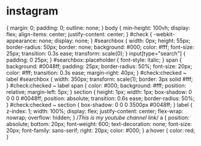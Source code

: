 # instagram
 {
  margin: 0;
  padding: 0;
  outline: none;
}
body {
  min-height: 100vh;
  display: flex;
  align-items: center;
  justify-content: center;
}
#check {
  -webkit-appearance: none;
  display: none;
}
#searchbox {
  width: 0px;
  height: 55px;
  border-radius: 50px;
  border: none;
  background: #000;
  color: #fff;
  font-size: 25px;
  transition: 0.3s ease;
  transform: scale(0);
}
input[type="search"] {
  padding: 0 25px;
}
#searchbox::placeholder {
  font-style: italic;
}
span {
  background: #0048ff;
  padding: 25px;
  border-radius: 50%;
  font-size: 20px;
  color: #fff;
  transition: 0.3s ease;
  margin-right: 40px;
}
#check:checked ~ label #searchbox {
  width: 350px;
  transform: scale(1);
  border: 3px solid #fff;
}
#check:checked ~ label span {
  color: #000;
  background: #fff;
  position: relative;
  margin-left: 5px;
}
section {
  height: 1px;
  width: 1px;
  box-shadow: 0 0 0 0 #0048ff;
  position: absolute;
  transition: 0.6s ease;
  border-radius: 50%;
}
#check:checked ~ section {
  box-shadow: 0 0 0 3500px #0048ff;
}
label {
  z-index: 1;
  width: 100%;
  display: flex;
  justify-content: center;
  flex-wrap: nowrap;
  overflow: hidden;
}
/*This is my youtube channel link*/
a {
  position: absolute;
  bottom: 20px;
  font-weight: 600;
  text-decoration: none;
  font-size: 20px;
  font-family: sans-serif;
  right: 20px;
  color: #000;
}
a:hover {
  color: red;
}
